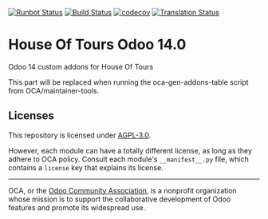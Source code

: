 [![Runbot Status](https://runbot.odoo-community.org/runbot/badge/flat//14.0.svg)](https://runbot.odoo-community.org/runbot/repo/github-com-oca-HouseofTours-14-)
[![Build Status](https://travis-ci.com/OCA/HouseofTours-14.svg?branch=14.0)](https://travis-ci.com/OCA/HouseofTours-14)
[![codecov](https://codecov.io/gh/OCA/HouseofTours-14/branch/14.0/graph/badge.svg)](https://codecov.io/gh/OCA/HouseofTours-14)
[![Translation Status](https://translation.odoo-community.org/widgets/HouseofTours-14-14-0/-/svg-badge.svg)](https://translation.odoo-community.org/engage/HouseofTours-14-14-0/?utm_source=widget)

<!-- /!\ do not modify above this line -->

# House Of Tours Odoo 14.0

Odoo 14 custom addons for House Of Tours

<!-- /!\ do not modify below this line -->

<!-- prettier-ignore-start -->

[//]: # (addons)

This part will be replaced when running the oca-gen-addons-table script from OCA/maintainer-tools.

[//]: # (end addons)

<!-- prettier-ignore-end -->

## Licenses

This repository is licensed under [AGPL-3.0](LICENSE).

However, each module can have a totally different license, as long as they adhere to OCA
policy. Consult each module's `__manifest__.py` file, which contains a `license` key
that explains its license.

----

OCA, or the [Odoo Community Association](http://odoo-community.org/), is a nonprofit
organization whose mission is to support the collaborative development of Odoo features
and promote its widespread use.
